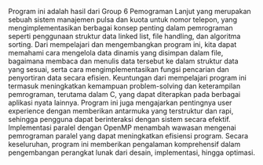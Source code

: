 
Program ini adalah hasil dari Group 6 Pemograman Lanjut yang merupakan sebuah sistem manajemen pulsa dan kuota untuk nomor telepon, yang mengimplementasikan berbagai konsep penting dalam pemrograman seperti penggunaan struktur data linked list, file handling, dan algoritma sorting. 
Dari mempelajari dan mengembangkan program ini, kita dapat memahami cara mengelola data dinamis yang disimpan dalam file, bagaimana membaca dan menulis data tersebut ke dalam struktur data yang sesuai, 
serta cara mengimplementasikan fungsi pencarian dan penyortiran data secara efisien. Keuntungan dari mempelajari program ini termasuk meningkatkan kemampuan problem-solving dan keterampilan pemrograman, terutama dalam C, 
yang dapat diterapkan pada berbagai aplikasi nyata lainnya. Program ini juga mengajarkan pentingnya user experience dengan memberikan antarmuka yang terstruktur dan rapi, sehingga pengguna dapat berinteraksi dengan sistem secara efektif. 
Implementasi paralel dengan OpenMP menambah wawasan mengenai pemrograman paralel yang dapat meningkatkan efisiensi program. Secara keseluruhan, program ini memberikan pengalaman komprehensif dalam pengembangan perangkat lunak dari desain, implementasi, hingga optimasi.

